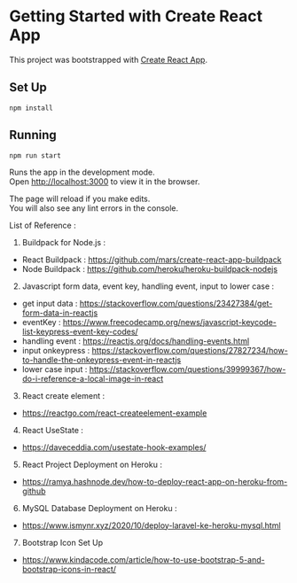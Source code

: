# Getting Started with Create React App

This project was bootstrapped with [Create React App](https://github.com/facebook/create-react-app).

## Set Up

`npm install`

## Running

`npm run start`

Runs the app in the development mode.\
Open [http://localhost:3000](http://localhost:3000) to view it in the browser.

The page will reload if you make edits.\
You will also see any lint errors in the console.

List of Reference :

1. Buildpack for Node.js : 
- React Buildpack  : https://github.com/mars/create-react-app-buildpack
- Node Buildpack   : https://github.com/heroku/heroku-buildpack-nodejs

2. Javascript form data, event key, handling event, input to lower case :
- get input data   : https://stackoverflow.com/questions/23427384/get-form-data-in-reactjs
- eventKey         : https://www.freecodecamp.org/news/javascript-keycode-list-keypress-event-key-codes/
- handling event   : https://reactjs.org/docs/handling-events.html
- input onkeypress : https://stackoverflow.com/questions/27827234/how-to-handle-the-onkeypress-event-in-reactjs
- lower case input : https://stackoverflow.com/questions/39999367/how-do-i-reference-a-local-image-in-react

3. React create element :
- https://reactgo.com/react-createelement-example

4. React UseState :
- https://daveceddia.com/usestate-hook-examples/

5. React Project Deployment on Heroku :
- https://ramya.hashnode.dev/how-to-deploy-react-app-on-heroku-from-github

6. MySQL Database Deployment on Heroku :
- https://www.ismynr.xyz/2020/10/deploy-laravel-ke-heroku-mysql.html

7. Bootstrap Icon Set Up
- https://www.kindacode.com/article/how-to-use-bootstrap-5-and-bootstrap-icons-in-react/

